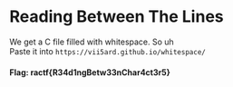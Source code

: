 # Reading Between The Lines

We get a C file filled with whitespace. So uh  
Paste it into `https://vii5ard.github.io/whitespace/`  
#### Flag: ractf{R34d1ngBetw33nChar4ct3r5}
